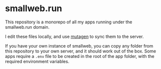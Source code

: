 # smallweb.run

This repository is a monorepo of all my apps running under the smallweb.run domain.

I edit these files locally, and use [mutagen](https://mutagen.io) to sync them to the server.

If you have your own instance of smallweb, you can copy any folder from this repository to your own server, and it should work out of the box. Some apps require a `.env` file to be created in the root of the app folder, with the required environment variables.
